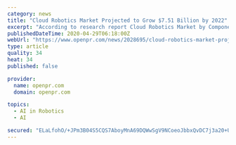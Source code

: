 ```yaml
---
category: news
title: "Cloud Robotics Market Projected to Grow $7.51 Billion by 2022"
excerpt: "According to research report Cloud Robotics Market by Component Software and Services Service Model IaaS PaaS and SaaS Application Deployment Model Public Private and Hybrid Cloud End User Verticals and Third Party Users and Region Global Forecast to 2022 The"
publishedDateTime: 2020-04-29T06:18:00Z
webUrl: "https://www.openpr.com/news/2028695/cloud-robotics-market-projected-to-grow-7-51-billion-by-2022"
type: article
quality: 34
heat: 34
published: false

provider:
  name: openpr.com
  domain: openpr.com

topics:
  - AI in Robotics
  - AI

secured: "ELaLfohO/+JPm3B04S5CQS7AboyMnA69DQWwSgV9NCoeoJbbxQvDC7j3a20+UxCnAzz4KcI4GqwXLWUD7yzHbltcZjZJq9UesRwKQEIzIrL6Cv35tKsxxfeJIBUja1WM7H/DYnk2aXDuveLgVMsiqeSuUxWE+nRRPm7HEK3nU21NZChnYrTY18QHmYwvoveJ7scnyDqP++pplqOuaXvEoz25CgcQxnQ3uABt3pS79zMZWf2qzpwm6bMXnuhaXOyYPdzfNJQyXUMYSDY8ldC/WDvAPn6LboPibwdMqwre8/EJaxPJP9mrfPWCwdqT+A9YVaUa6uEfBneRtzRaR1r+bjA5rj9fRF8HyBOcIwnDdcUXa2QEHip0KmCXFRHl46CjrSNBGEazq/lDwANwOVp0M2D6IGSWaA8o1keRyRP+gjG9nGR+/zZuSS+qXLwiJcH/Ctve3CAejNiDamC1YS6L6JydXwmMu3a8dzsZM4RnOag=;sOXlwbzPBg7MX55753qzVA=="
---
```


